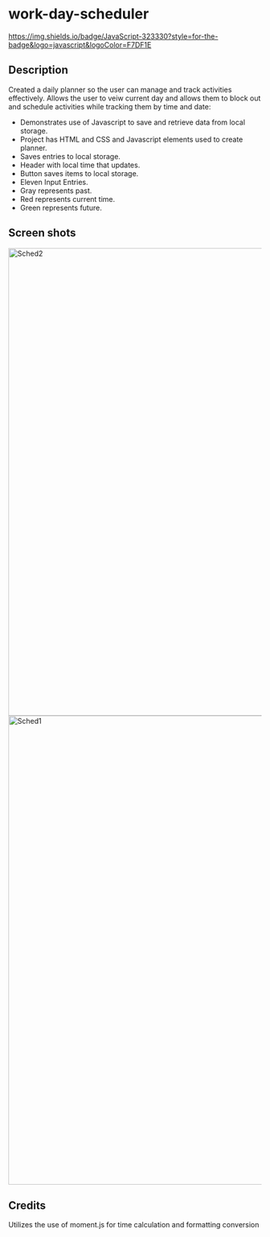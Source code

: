 # work-day-scheduler
https://img.shields.io/badge/JavaScript-323330?style=for-the-badge&logo=javascript&logoColor=F7DF1E

## Description
Created a daily planner so the user can manage and track activities effectively. Allows the user to veiw current day and allows them to block out and schedule activities while tracking them by time and date:
- Demonstrates use of Javascript to save and retrieve data from local storage.
- Project has HTML and CSS and Javascript elements used to create planner.
- Saves entries to local storage.
- Header with local time that updates. 
- Button saves items to local storage.
-  Eleven Input Entries.
-  Gray represents past.
-  Red represents current time. 
-  Green represents future. 

## Screen shots
<img width="930" alt="Sched2" src="https://user-images.githubusercontent.com/93042669/145748091-5497c63d-c382-4b96-b846-632e6398256b.png">

<img width="933" alt="Sched1" src="https://user-images.githubusercontent.com/93042669/145748354-5fd87682-7cef-4c78-a011-d12145da2e85.png">


## Credits
Utilizes the use of moment.js for time calculation and formatting conversion

